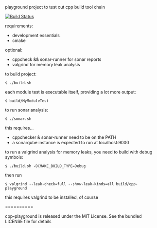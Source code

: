 playground project to test out cpp build tool chain

[![Build Status](https://travis-ci.org/synyx/cpp-playground.svg?branch=master)](https://travis-ci.org/synyx/cpp-playground)

requirements: 
* development essentials
* cmake

optional:
* cppcheck && sonar-runner for sonar reports
* valgrind for memory leak analysis

to build project:

`$ ./build.sh`

each module test is executable itself, providing a lot more output:

`$ build/MyModuleTest`

to run sonar analysis:

`$ ./sonar.sh`

this requires...
* cppchecker & sonar-runner need to be on the PATH
* a sonarqube instance is expected to run at localhost:9000

to run a valgrind analysis for memory leaks, you need to build with debug symbols:

`$ ./build.sh -DCMAKE_BUILD_TYPE=Debug`

then run 

`$ valgrind --leak-check=full --show-leak-kinds=all build/cpp-playground`

this requires valgrind to be installed, of course

==========

cpp-playground is released under the MIT License. See the bundled LICENSE file for details
